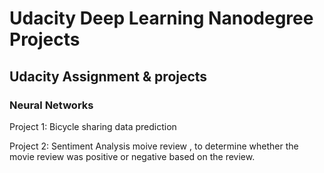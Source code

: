 # Udacity Deep Learning Nanodegree Projects
 ## Udacity Assignment & projects
 
 ### Neural Networks
 Project 1: Bicycle sharing data prediction
 
 Project 2: Sentiment Analysis moive review , to determine whether the movie review was positive or negative based on the review.
 
